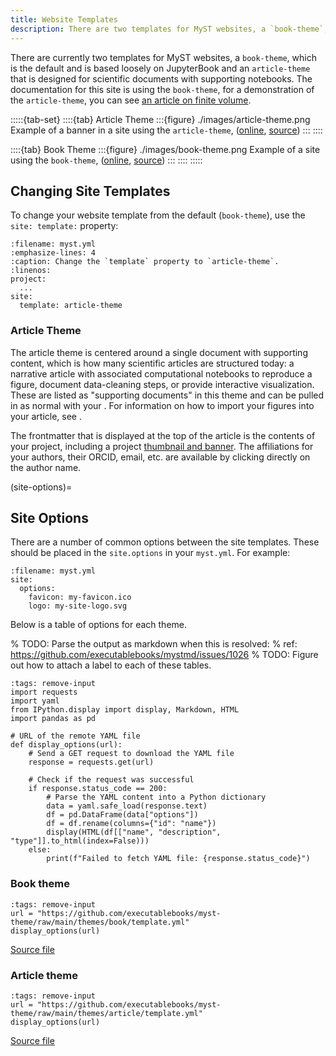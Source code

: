 ```yaml
---
title: Website Templates
description: There are two templates for MyST websites, a `book-theme`, based loosely on JupyterBook, and an `article-theme` that is designed for scientific documents with supporting notebooks.
---
```


There are currently two templates for MyST websites, a `book-theme`, which is the default and is based loosely on JupyterBook and an `article-theme` that is designed for scientific documents with supporting notebooks. The documentation for this site is using the `book-theme`, for a demonstration of the `article-theme`, you can see [an article on finite volume](https://simpeg.xyz/tle-finitevolume).

:::::{tab-set}
::::{tab} Article Theme
:::{figure} ./images/article-theme.png
Example of a banner in a site using the `article-theme`, ([online](https://simpeg.xyz/tle-finitevolume/), [source](https://github.com/simpeg/tle-finitevolume))
:::
::::

::::{tab} Book Theme
:::{figure} ./images/book-theme.png
Example of a site using the `book-theme`, ([online](https://mystmd.org), [source](https://github.com/executablebooks/mystmd/tree/main/docs))
:::
::::
:::::

## Changing Site Templates

To change your website template from the default (`book-theme`), use the `site: template:` property:

```{code} yaml
:filename: myst.yml
:emphasize-lines: 4
:caption: Change the `template` property to `article-theme`.
:linenos:
project:
  ...
site:
  template: article-theme
```

### Article Theme

The article theme is centered around a single document with supporting content, which is how many scientific articles are structured today: a narrative article with associated computational notebooks to reproduce a figure, document data-cleaning steps, or provide interactive visualization. These are listed as "supporting documents" in this theme and can be pulled in as normal with your [](./table-of-contents.md). For information on how to import your figures into your article, see [](./reuse-jupyter-outputs.md).

The frontmatter that is displayed at the top of the article is the contents of your project, including a project [thumbnail and banner](#thumbnail-and-banner). The affiliations for your authors, their ORCID, email, etc. are available by clicking directly on the author name.

(site-options)=

## Site Options

There are a number of common options between the site templates. These should be placed in the `site.options` in your `myst.yml`.
For example:

```{code-block} yaml
:filename: myst.yml
site:
  options:
    favicon: my-favicon.ico
    logo: my-site-logo.svg
```

Below is a table of options for each theme.

% TODO: Parse the output as markdown when this is resolved:
%       ref: https://github.com/executablebooks/mystmd/issues/1026
% TODO: Figure out how to attach a label to each of these tables.
```{code-cell} python
:tags: remove-input
import requests
import yaml
from IPython.display import display, Markdown, HTML
import pandas as pd

# URL of the remote YAML file
def display_options(url):
    # Send a GET request to download the YAML file
    response = requests.get(url)
    
    # Check if the request was successful
    if response.status_code == 200:
        # Parse the YAML content into a Python dictionary
        data = yaml.safe_load(response.text)
        df = pd.DataFrame(data["options"])
        df = df.rename(columns={"id": "name"})
        display(HTML(df[["name", "description", "type"]].to_html(index=False)))
    else:
        print(f"Failed to fetch YAML file: {response.status_code}")
```

### Book theme


```{code-cell} python
:tags: remove-input
url = "https://github.com/executablebooks/myst-theme/raw/main/themes/book/template.yml"
display_options(url)
```

[Source file](https://github.com/executablebooks/myst-theme/raw/main/themes/book/template.yml)

### Article theme

```{code-cell} python
:tags: remove-input
url = "https://github.com/executablebooks/myst-theme/raw/main/themes/article/template.yml"
display_options(url)
```

[Source file](https://github.com/executablebooks/myst-theme/raw/main/themes/article/template.yml)